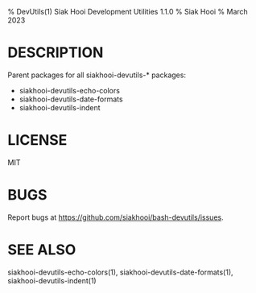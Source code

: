 % DevUtils(1) Siak Hooi Development Utilities 1.1.0
% Siak Hooi
% March 2023

# DESCRIPTION
Parent packages for all siakhooi-devutils-* packages:

- siakhooi-devutils-echo-colors
- siakhooi-devutils-date-formats
- siakhooi-devutils-indent

# LICENSE
MIT

# BUGS
Report bugs at https://github.com/siakhooi/bash-devutils/issues.

# SEE ALSO
siakhooi-devutils-echo-colors(1), siakhooi-devutils-date-formats(1), siakhooi-devutils-indent(1)
